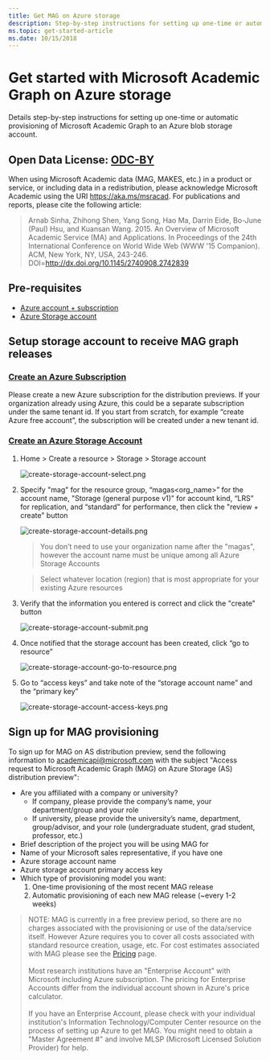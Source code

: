 ```yaml
---
title: Get MAG on Azure storage
description: Step-by-step instructions for setting up one-time or automatic provisioning of Microsoft Academic Graph to an Azure blob storage account
ms.topic: get-started-article
ms.date: 10/15/2018
---
```

# Get started with Microsoft Academic Graph on Azure storage

Details step-by-step instructions for setting up one-time or automatic provisioning of Microsoft Academic Graph to an Azure blob storage account.

## Open Data License: [ODC-BY](https://opendatacommons.org/licenses/by/1.0/)

When using Microsoft Academic data (MAG, MAKES, etc.) in a product or service, or including data in a redistribution, please acknowledge Microsoft Academic using the URI https://aka.ms/msracad. For publications and reports, please cite the following article:

> Arnab Sinha, Zhihong Shen, Yang Song, Hao Ma, Darrin Eide, Bo-June (Paul) Hsu, and Kuansan Wang. 2015. An Overview of Microsoft Academic Service (MA) and Applications. In Proceedings of the 24th International Conference on World Wide Web (WWW '15 Companion). ACM, New York, NY, USA, 243-246. DOI=http://dx.doi.org/10.1145/2740908.2742839

## Pre-requisites

- [Azure account + subscription](https://azure.microsoft.com/en-us/get-started)
- [Azure Storage account](https://docs.microsoft.com/en-us/azure/storage/)

## Setup storage account to receive MAG graph releases

### [Create an Azure Subscription](https://azure.microsoft.com/en-us/get-started)

Please create a new Azure subscription for the distribution previews. If your organization already using Azure, this could be a separate subscription under the same tenant id. If you start from scratch, for example “create Azure free account”, the subscription will be created under a new tenant id.

### [Create an Azure Storage Account](https://docs.microsoft.com/en-us/azure/storage/common/storage-quickstart-create-account?tabs=portal)

1. Home > Create a resource > Storage > Storage account

    ![create-storage-account-select.png](create-storage-account-select.png "Create new storage account resource")

1. Specify "mag" for the resource group, “magas<org_name>” for the account name, "Storage (general purpose v1)" for account kind, “LRS” for replication, and “standard” for performance, then click the "review + create" button

    ![create-storage-account-details.png](create-storage-account-details.png "Enter details for new storage account resource")

    > You don’t need to use your organization name after the "magas", however the account name must be unique among all Azure Storage Accounts

    > Select whatever location (region) that is most appropriate for your existing Azure resources

1. Verify that the information you entered is correct and click the "create" button

    ![create-storage-account-submit.png](create-storage-account-submit.png "Submit new storage account resource for creation")

1. Once notified that the storage account has been created, click “go to resource”

    ![create-storage-account-go-to-resource.png](create-storage-account-go-to-resource.png "Navigate to the new storage account resource")

1. Go to “access keys” and take note of the “storage account name” and the “primary key”

    ![create-storage-account-access-keys.png](create-storage-account-access-keys.png "Save new storage account resource name and access keys for later")

## Sign up for MAG provisioning

To sign up for MAG on AS distribution preview, send the following information to <a href="mailto:academicapi@microsoft.com?subject=Access request to Microsoft Academic Graph (MAG) on Azure Storage (AS) distribution preview">academicapi@microsoft.com</a> with the subject "Access request to Microsoft Academic Graph (MAG) on Azure Storage (AS) distribution preview":

- Are you affiliated with a company or university?
  - If company, please provide the company’s name, your department/group and your role
  - If university, please provide the university’s name, department, group/advisor, and your role (undergraduate student, grad student, professor, etc.)
- Brief description of the project you will be using MAG for
- Name of your Microsoft sales representative, if you have one
- Azure storage account name
- Azure storage account primary access key
- Which type of provisioning model you want:
  1. One-time provisioning of the most recent MAG release
  1. Automatic provisioning of each new MAG release (~every 1-2 weeks)

 > NOTE: MAG is currently in a free preview period, so there are no charges associated with the provisioning or use of the data/service itself. However Azure requires you to cover all costs associated with standard resource creation, usage, etc. For cost estimates associated with MAG please see the [Pricing](../resources/pricing.md) page. <br/><br/>Most research institutions have an "Enterprise Account" with Microsoft including Azure subscription. The pricing for Enterprise Accounts differ from the individual account shown in Azure's price calculator. <br/><br/>If you have an Enterprise Account, please check with your individual institution's Information Technology/Computer Center resource on the process of setting up Azure to get MAG. You might need to obtain a "Master Agreement #" and involve MLSP (Microsoft Licensed Solution Provider) for help.